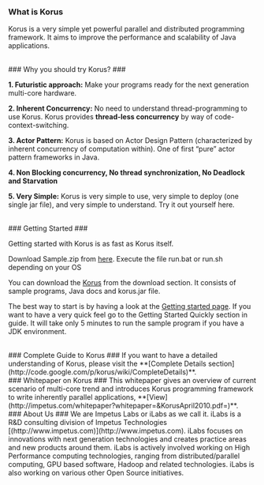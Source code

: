 ### What is Korus ###

Korus is a very simple yet powerful parallel and distributed programming framework.  It aims to improve the performance and scalability of Java applications.

<br />
### Why you should try Korus? ###

**1. Futuristic approach:** Make your programs ready for the next generation multi-core hardware.

**2. Inherent Concurrency:** No need to understand thread-programming to use Korus. Korus provides **thread-less concurrency** by way of code-context-switching.

**3. Actor Pattern:** Korus is based on Actor Design Pattern (characterized by inherent concurrency of computation within). One of first “pure” actor pattern frameworks in Java.

**4. Non Blocking concurrency, No thread synchronization, No Deadlock and Starvation**

**5. Very Simple:** Korus is very simple to use, very simple to deploy (one single jar file), and very simple to understand. Try it out yourself here.

<br />
### Getting Started ###

Getting started with Korus is as fast as Korus itself.

Download Sample.zip from [here](http://korus.googlecode.com/svn/trunk/Product/korus/example/Sample.zip). Execute the file run.bat or run.sh depending on your OS

You can download the [Korus](http://korus.googlecode.com/files/Korus-bin-1.0.zip) from the download section. It consists of sample programs, Java docs and korus.jar file.

The best way to start is by having a look at the [Getting started page](http://code.google.com/p/korus/wiki/GettingStarted). If you want to have a very quick feel go to the Getting Started Quickly section in guide. It will take only 5 minutes to run the sample program if you have a JDK environment.

<br />
### Complete Guide to Korus ###
If you want to have a detailed understanding of Korus, please visit the **[Complete Details section](http://code.google.com/p/korus/wiki/CompleteDetails)**.

<br />
### Whitepaper on Korus ###
This whitepaper gives an overview of current scenario of multi-core trend and introduces Korus programming framework to write inherently parallel applications, **[View](http://impetus.com/whitepaper?whitepaper=&KorusApril2010.pdf=)**.

<br />
### About Us ###
We are Impetus Labs or iLabs as we call it. iLabs is a R&D consulting division of Impetus Technologies [(http://www.impetus.com)](http://www.impetus.com). iLabs focuses on innovations with next generation technologies and creates practice areas and new products around them. iLabs is actively involved working on High Performance computing technologies, ranging from distributed/parallel computing, GPU based software, Hadoop and related technologies. iLabs is also working on various other Open Source initiatives.